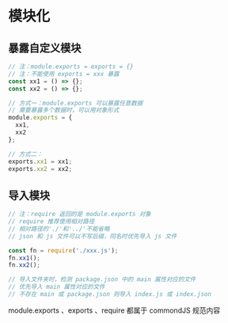 # 模块化

## 暴露自定义模块

~~~js
// 注：module.exports = exports = {}
// 注：不能使用 exports = xxx 暴露
const xx1 = () => {};
const xx2 = () => {};

// 方式一：module.exports 可以暴露任意数据
// 需要暴露多个数据时，可以用对象形式
module.exports = {
  xx1,
  xx2
};

// 方式二：
exports.xx1 = xx1;
exports.xx2 = xx2;
~~~

## 导入模块

~~~js
// 注：require 返回的是 module.exports 对象
// require 推荐使用相对路径
// 相对路径的'./'和'../'不能省略
// json 和 js 文件可以不写后缀，同名时优先导入 js 文件

const fn = require('./xxx.js');
fn.xx1();
fn.xx2();

// 导入文件夹时，检测 package.json 中的 main 属性对应的文件
// 优先导入 main 属性对应的文件
// 不存在 main 或 package.json 则导入 index.js 或 index.json
~~~

module.exports 、exports 、require 都属于 commondJS 规范内容
